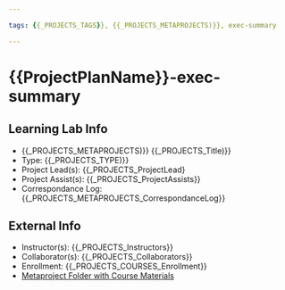 ```yaml
---

tags: {{_PROJECTS_TAGS}}, {{_PROJECTS_METAPROJECTS)}}, exec-summary

---
```


# {{ProjectPlanName}}-exec-summary
## Learning Lab Info
* {{_PROJECTS_METAPROJECTS)}} {{_PROJECTS_Title)}}
* Type: {{_PROJECTS_TYPE)}}
* Project Lead(s): {{_PROJECTS_ProjectLead}
* Project Assist(s): {{_PROJECTS_ProjectAssists}}
* Correspondance Log: {{_PROJECTS_METAPROJECTS_CorrespondanceLog}}

## External Info
* Instructor(s): {{_PROJECTS_Instructors}}
* Collaborator(s): {{_PROJECTS_Collaborators}}
* Enrollment: {{_PROJECTS_COURSES_Enrollment}}
* [Metaproject Folder with Course Materials]({{_PROJECTS_AssociatedMetaprojectFolder}})
